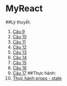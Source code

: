 # MyReact
##Lý thuyết:
1. [Câu 9](https://codepen.io/truejustice3105/pen/BaVzRRX)
2. [Câu 10](https://codepen.io/truejustice3105/pen/WNypNbq)
3. [Câu 11](https://codepen.io/truejustice3105/pen/wvXJNoP)
4. [Câu 12](https://codepen.io/truejustice3105/pen/OJEpdwQ)
5. [Câu 13](https://codepen.io/truejustice3105/pen/poKeYRo)
6. [Câu 14](https://codepen.io/truejustice3105/pen/ZERKeQK)
7. [Câu 15](https://codepen.io/truejustice3105/pen/oNyWZdV)
8. [Câu 16](https://codepen.io/truejustice3105/pen/BaVmvmV)
9. [Câu 17](https://codepen.io/truejustice3105/pen/JjZOwzW)
##Thực hành:
1. [Thực hành props - state](https://codepen.io/truejustice3105/pen/GRGdabQ)
